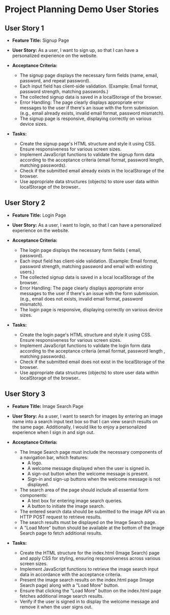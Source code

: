 # Project Planning Demo User Stories

## User Story 1
- **Feature Title:** Signup Page
- **User Story:** As a user, I want to sign up, so that I can have a personalized experience on the website.
- **Acceptance Criteria:** 
    - The signup page displays the necessary form fields (name, email, password, and repeat password).
    - Each input field has client-side validation. (Example: Email format, password strength, matching passwords.)
    - The collected signup data is saved in a localStorage of the browser.
    - Error Handling: The page clearly displays appropriate error messages to the user if there's an issue with the form submission. (e.g., email already exists, invalid email format, password mismatch).
    - The signup page is responsive, displaying correctly on various device sizes.

- **Tasks:** 
    - Create the signup page's HTML structure and style it using CSS. Ensure responsiveness for various screen sizes.
    - Implement JavaScript functions to validate the signup form data according to the acceptance criteria (email format, password length, matching passwords).
    - Check if the submitted email already exists in the localStorage of the browser.
    - Use appropriate data structures (objects) to store user data within localStorage of the browser..


## User Story 2
- **Feature Title:** Login Page
- **User Story:** As a user, I want to login, so that I can have a personalized experience on the website.
- **Acceptance Criteria:** 
    - The login page displays the necessary form fields ( email, password).
    - Each input field has client-side validation. (Example: Email format, password strength, matching password and email with existing users.)
    - The collected signup data is saved in a local localStorage of the browser.
    - Error Handling: The page clearly displays appropriate error messages to the user if there's an issue with the form submission. (e.g., email does not exists, invalid email format, password mismatch).
    - The login page is responsive, displaying correctly on various device sizes.

- **Tasks:** 
    - Create the login page's HTML structure and style it using CSS. Ensure responsiveness for various screen sizes.
    - Implement JavaScript functions to validate the login form data according to the acceptance criteria (email format, password length , matching passwords).
    - Check if the submitted email does not exist in the localStorage of the browser.
    - Use appropriate data structures (objects) to store user data within localStorage of the browser..

## User Story 3
- **Feature Title:** Image Search Page
- **User Story:** As a user, I want to search for images by entering an image name into a search input text box so that I can view search results on the same page. Additionally, I would like to enjoy a personalized experience when I sign in and sign out.
- **Acceptance Criteria:** 
    - The Image Search page must include the necessary components of a navigation bar, which features:
       - A logo.
       - A welcome message displayed when the user is signed in.
       - A sign-out button when the welcome message is present.
       - Sign-in and sign-up buttons when the welcome message is not displayed.
    - The search area of the page should include all essential form components:
       - A text box for entering image search queries.
       - A button to initiate the image search.
    - The entered search data should be submitted to the image API via an HTTP POST request to retrieve results.
    - The search results must be displayed on the Image Search page.
    - A "Load More" button should be available at the bottom of the Image Search page to fetch additional results.

- **Tasks:** 
    - Create the HTML structure for the index.html (Image Search) page and apply CSS for styling, ensuring responsiveness across various screen sizes.
    - Implement JavaScript functions to retrieve the image search input data in accordance with the acceptance criteria.
    - Present the image search results on the index.html page (Image Search page) along with a "Load More" button.
    - Ensure that clicking the "Load More" button on the index.html page fetches additional image search results.
    - Verify if the user is signed in to display the welcome message and remove it when the user signs out.




